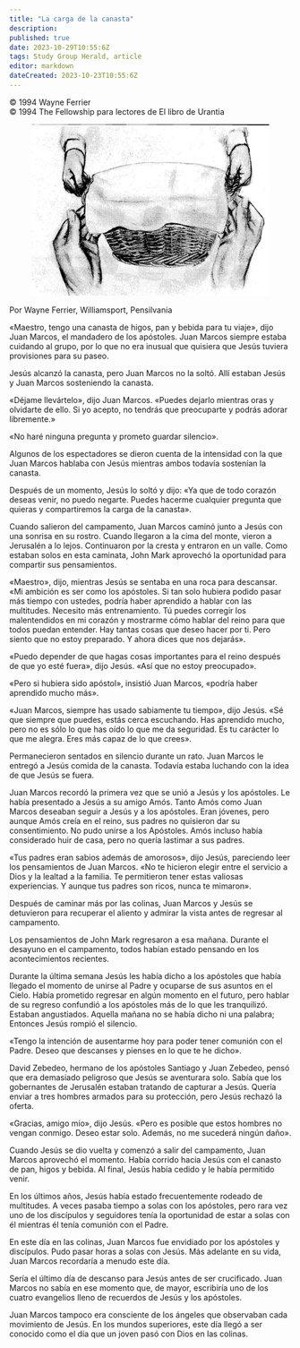 ```yaml
---
title: "La carga de la canasta"
description: 
published: true
date: 2023-10-29T10:55:6Z
tags: Study Group Herald, article
editor: markdown
dateCreated: 2023-10-23T10:55:6Z
---
```


<p class="v-card v-sheet theme--light grey lighten-3 px-2">© 1994 Wayne Ferrier<br>© 1994 The Fellowship para lectores de El libro de Urantia</p>


<figure id="Figure_1" class="image urantiapedia">
<img src="/image/article/Study_Group_Herald/basket.jpg">
</figure>

Por Wayne Ferrier, Williamsport, Pensilvania

«Maestro, tengo una canasta de higos, pan y bebida para tu viaje», dijo Juan Marcos, el mandadero de los apóstoles. Juan Marcos siempre estaba cuidando al grupo, por lo que no era inusual que quisiera que Jesús tuviera provisiones para su paseo.

Jesús alcanzó la canasta, pero Juan Marcos no la soltó. Allí estaban Jesús y Juan Marcos sosteniendo la canasta.

«Déjame llevártelo», dijo Juan Marcos. «Puedes dejarlo mientras oras y olvidarte de ello. Si yo acepto, no tendrás que preocuparte y podrás adorar libremente.»

«No haré ninguna pregunta y prometo guardar silencio».

Algunos de los espectadores se dieron cuenta de la intensidad con la que Juan Marcos hablaba con Jesús mientras ambos todavía sostenían la canasta.

Después de un momento, Jesús lo soltó y dijo: «Ya que de todo corazón deseas venir, no puedo negarte. Puedes hacerme cualquier pregunta que quieras y compartiremos la carga de la canasta».

Cuando salieron del campamento, Juan Marcos caminó junto a Jesús con una sonrisa en su rostro. Cuando llegaron a la cima del monte, vieron a Jerusalén a lo lejos. Continuaron por la cresta y entraron en un valle. Como estaban solos en esta caminata, John Mark aprovechó la oportunidad para compartir sus pensamientos.

«Maestro», dijo, mientras Jesús se sentaba en una roca para descansar. «Mi ambición es ser como los apóstoles. Si tan solo hubiera podido pasar más tiempo con ustedes, podría haber aprendido a hablar con las multitudes. Necesito más entrenamiento. Tú puedes corregir los malentendidos en mi corazón y mostrarme cómo hablar del reino para que todos puedan entender. Hay tantas cosas que deseo hacer por ti. Pero siento que no estoy preparado. Y ahora dices que nos dejarás».

«Puedo depender de que hagas cosas importantes para el reino después de que yo esté fuera», dijo Jesús. «Así que no estoy preocupado».

«Pero si hubiera sido apóstol», insistió Juan Marcos, «podría haber aprendido mucho más».

«Juan Marcos, siempre has usado sabiamente tu tiempo», dijo Jesús. «Sé que siempre que puedes, estás cerca escuchando. Has aprendido mucho, pero no es sólo lo que has oído lo que me da seguridad. Es tu carácter lo que me alegra. Eres más capaz de lo que crees».

Permanecieron sentados en silencio durante un rato. Juan Marcos le entregó a Jesús comida de la canasta. Todavía estaba luchando con la idea de que Jesús se fuera.

Juan Marcos recordó la primera vez que se unió a Jesús y los apóstoles. Le había presentado a Jesús a su amigo Amós. Tanto Amós como Juan Marcos deseaban seguir a Jesús y a los apóstoles. Eran jóvenes, pero aunque Amós creía en el reino, sus padres no quisieron dar su consentimiento. No pudo unirse a los Apóstoles. Amós incluso había considerado huir de casa, pero no quería lastimar a sus padres.

«Tus padres eran sabios además de amorosos», dijo Jesús, pareciendo leer los pensamientos de Juan Marcos. «No te hicieron elegir entre el servicio a Dios y la lealtad a la familia. Te permitieron tener estas valiosas experiencias. Y aunque tus padres son ricos, nunca te mimaron».

Después de caminar más por las colinas, Juan Marcos y Jesús se detuvieron para recuperar el aliento y admirar la vista antes de regresar al campamento.

Los pensamientos de John Mark regresaron a esa mañana. Durante el desayuno en el campamento, todos habían estado pensando en los acontecimientos recientes.

Durante la última semana Jesús les había dicho a los apóstoles que había llegado el momento de unirse al Padre y ocuparse de sus asuntos en el Cielo. Había prometido regresar en algún momento en el futuro, pero hablar de su regreso confundió a los apóstoles más de lo que les tranquilizó. Estaban angustiados. Aquella mañana no se había dicho ni una palabra; Entonces Jesús rompió el silencio.

«Tengo la intención de ausentarme hoy para poder tener comunión con el Padre. Deseo que descanses y pienses en lo que te he dicho».

David Zebedeo, hermano de los apóstoles Santiago y Juan Zebedeo, pensó que era demasiado peligroso que Jesús se aventurara solo. Sabía que los gobernantes de Jerusalén estaban tratando de capturar a Jesús. Quería enviar a tres hombres armados para su protección, pero Jesús rechazó la oferta.

«Gracias, amigo mío», dijo Jesús. «Pero es posible que estos hombres no vengan conmigo. Deseo estar solo. Además, no me sucederá ningún daño».

Cuando Jesús se dio vuelta y comenzó a salir del campamento, Juan Marcos aprovechó el momento. Había corrido hacia Jesús con el canasto de pan, higos y bebida. Al final, Jesús había cedido y le había permitido venir.

En los últimos años, Jesús había estado frecuentemente rodeado de multitudes. A veces pasaba tiempo a solas con los apóstoles, pero rara vez uno de los discípulos y seguidores tenía la oportunidad de estar a solas con él mientras él tenía comunión con el Padre.

En este día en las colinas, Juan Marcos fue envidiado por los apóstoles y discípulos. Pudo pasar horas a solas con Jesús. Más adelante en su vida, Juan Marcos recordaría a menudo este día.

Sería el último día de descanso para Jesús antes de ser crucificado. Juan Marcos no sabía en ese momento que, de mayor, escribiría uno de los cuatro evangelios lleno de recuerdos de Jesús y los apóstoles.

Juan Marcos tampoco era consciente de los ángeles que observaban cada movimiento de Jesús. En los mundos superiores, este día llegó a ser conocido como el día que un joven pasó con Dios en las colinas.


